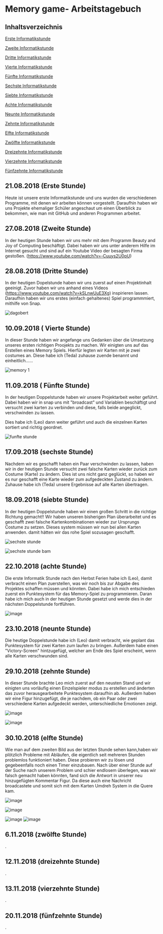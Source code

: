 # Memory game- Arbeitstagebuch

## Inhaltsverzeichnis

[Erste Informatikstunde](#eins)

[Zweite Informatikstunde](#zwei)

[Dritte Informatikstunde](#drei)

[Vierte Informatikstunde](#vier)

[Fünfte Informatikstunde](#fünf)

[Sechste Informatikstunde](#sechs)

[Siebte Informatikstunde](#sieben)

[Achte Informatikstunde](#acht)

[Neunte Informatikstunde](#neun)

[Zehnte Informatikstunde](#zehn)

[Elfte Informatikstunde](#elf)

[Zwölfte Informatikstunde](#zwölf)

[Dreizehnte Informatikstunde](#dreizehn)

[Vierzehnte Informatikstunde](#vierzehn)

[Fünfzehnte Informatikstunde](#fünfzehn)



## 21.08.2018 (Erste Stunde) <a name="eins"></a>

Heute ist unsere erste Informatikstunde und uns wurden die verschiedenen Programme, mit denen wir arbeiten können vorgestellt.
Daraufhin haben wir uns Projekte ehemaliger Schüler angeschaut um einen Überblick zu bekommen, wie man mit GitHub und anderen Programmen arbeitet.


## 27.08.2018 (Zweite Stunde) <a name="zwei"></a> 

In der heutigen Stunde haben wir uns mehr mit dem Programm Beauty and Joy of Computing beschäftigt.
Dabei haben wir uns unter anderem Hilfe im Internet gesucht und sind auf ein Youtube Video der besagten Firma gestoßen. 
(https://www.youtube.com/watch?v=-Cuuys2U0pU)


## 28.08.2018 (Dritte Stunde) <a name="drei"></a> 

In der heutigen Dopelstunde haben wir uns zuerst auf einen Projektinhalt geeinigt. Zuvor haben wir uns anhand eines 
Videos (https://www.youtube.com/watch?v=kSLnwUuE3Xg) inspirieren lassen. Daraufhin haben wir uns erstes (einfach gehaltenes) Spiel programmmiert, mithilfe von Snap.

![dagobert](https://user-images.githubusercontent.com/42579285/45287593-f162da80-b4e8-11e8-8124-5e35792994a9.png)


## 10.09.2018 ( Vierte Stunde) <a name="vier"></a> 

In dieser Stunde haben wir angefange uns Gedanken über die Umsetzung unseres ersten richtigen Proojekts zu machen.
Wir einigten uns auf das Erstellen eines Memory Spiels. Hierfür legten wir Karten mit je zwei costumes an. Diese habe ich (Teda) zuhause 
zuende benannt und einheitlich......

![memory 1](https://user-images.githubusercontent.com/42579285/45362225-94dce980-b5d4-11e8-803c-cadf89b2fd39.png)

## 11.09.2018 ( Fünfte Stunde) <a name="fünf"></a> 

In der heutigen Doppelstunde haben wir unsere Projektarbeit weiter geführt. Dabei haben wir in snap uns mit "broadcast" und Variablen beschäftigt und versucht zwei karten zu verbinden und diese, falls beide angeglickt, verschwinden zu lassen.

Dies habe ich (Leo) dann weiter geführt und auch die einzelnen Karten sortiert und richtig geordnet.

![funfte stunde](https://user-images.githubusercontent.com/42579285/45613469-ca675400-ba66-11e8-83f3-09087f8b7d5f.png)

## 17.09.2018 (sechste Stunde) <a name="sechs"></a> 

Nachdem wir es geschafft haben ein Paar verschwinden zu lassen, haben wir in der heutigen Stunde versucht zwei falsche Karten wieder zurück zum Costume (Karte) zu ändern. Dies ist uns nicht ganz geglückt, so haben wir es nur geschafft eine Karte wieder zum aufgedeckten Zustand zu ändern.
Zuhause habe ich (Teda) unsere Ergebnisse auf alle Karten übertragen.


## 18.09.2018 (siebte Stunde) <a name="sieben"></a> 

In der heutigen Doppelstunde haben wir einen großen Schritt in die richtige Richtung gemacht!!
Wir haben unseren bisherigen Plan überarbeitet und es geschafft zwei falsche Kartenkombinationen wieder zur Ursprungs Costume zu setzen. Dieses system müssen wir nun bei allen Karten anwenden. damit hätten wir das rohe Spiel sozusagen geschafft.

![sechste stunde](https://user-images.githubusercontent.com/42579285/45692880-2233b700-bb5c-11e8-9cca-ed1c463466ac.png)

![sechste stunde bam](https://user-images.githubusercontent.com/42579285/45692916-32e42d00-bb5c-11e8-8b72-8718aed458cc.png)


## 22.10.2018 (achte Stunde) <a name="acht"></a> 

Die erste Informatik Stunde nach den Herbst Ferien habe ich (Leo), damit verbracht einen Plan zuerstellen, was wir noch bis zur Abgabe des Projektes schaffen müssen und könnten. Dabei habe ich mich entschieden zuerst ein Punktesystem für das Memory-Spiel zu programmieren. Daran habe ich mich auch in der heutigen Stunde gesetzt und werde dies in der nächsten Doppelstunde fortführen.

![image](https://user-images.githubusercontent.com/42579285/47363296-b30b2e80-d6d6-11e8-818e-fe43d689deca.png)


## 23.10.2018 (neunte Stunde) <a name="neun"></a> 

Die heutige Doppelstunde habe ich (Leo) damit verbracht, wie geplant das Punktesystem für zwei Karten zum laufen zu bringen. Außerdem habe einen "Victory-Screen" hintzugefügt, welcher am Ende des Spiel erscheint, wenn alle Karten verschwunden sind. 


## 29.10.2018 (zehnte Stunde) <a name="zehn"></a> 

In dieser Stunde brachte Leo mich zuerst auf den neusten Stand und wir einigten uns vorläufig einen Einzelspieler modus zu erstellen und änderten das zuvor herausgearbeitete Punktesystem daraufhin ab.
Außerdem haben wir eine Figur hinzugefügt, die je nachdem, ob ein Paar oder zwei verschiedene Karten aufgedeckt werden, unterschiedliche Emotionen zeigt.

![image](https://user-images.githubusercontent.com/42579285/47725411-cf6c1580-dc58-11e8-8acb-2de144ea1acf.png)

![image](https://user-images.githubusercontent.com/42579285/47725526-04786800-dc59-11e8-9ae7-0ba46828f0a9.png)


## 30.10.2018 (elfte Stunde) <a name="elf"></a> 

Wie man auf dem zweiten Bild aus der letzten Stunde sehen kann,haben wir plötzlich Probleme mit Abläufen, die eigentlich seit mehreren Stunden problemlos funktioniert haben. Diese probieren wir zu lösen und gegebeenfalls noch einen Timer einzubauen.
Nach über einer Stunde auf der Suche nach unserem Problem und schier endlosem überlegen, was wir falsch gemacht haben könnten, fand sich die Antwort in unserer neu hinzugefügten Kommentar Figur. Da diese auch eine Nachricht broadcastete und somit sich mit dem Karten Umdreh System in die Quere kam.

![image](https://user-images.githubusercontent.com/42579285/47728450-ababce00-dc5e-11e8-9e5e-49491e0d5045.png)


![image](https://user-images.githubusercontent.com/42579285/48073513-36e90e80-e1df-11e8-9214-c7d7918717ee.png)

![image](https://user-images.githubusercontent.com/42579285/48073582-597b2780-e1df-11e8-8514-55ff7940e051.png)
![image](https://user-images.githubusercontent.com/42579285/48073636-76175f80-e1df-11e8-9426-ce14e2ceaed9.png)


## 6.11.2018 (zwölfte Stunde) <a name="zwölf"></a> 

.


## 12.11.2018 (dreizehnte Stunde) <a name="dreizehn"></a> 

.


## 13.11.2018 (vierzehnte Stunde) <a name="vierzehn"></a> 

.


## 20.11.2018 (fünfzehnte Stunde) <a name="fünfzehn"></a> 

.
